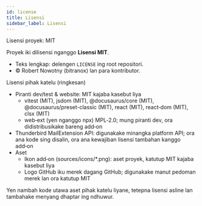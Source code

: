 ```yaml
---
id: license
title: Lisensi
sidebar_label: Lisensi
---
```


Lisensi proyek: MIT

Proyek iki dilisensi nganggo **Lisensi MIT**.

- Teks lengkap: delengen `LICENSE` ing root repositori.
- © Robert Nowotny (bitranox) lan para kontributor.

Lisensi pihak katelu (ringkesan)

- Piranti dev/test & website: MIT kajaba kasebut liya
  - vitest (MIT), jsdom (MIT), @docusaurus/core (MIT), @docusaurus/preset-classic (MIT), react (MIT), react‑dom (MIT), clsx (MIT)
  - web‑ext (yen nganggo npx) MPL‑2.0; mung piranti dev, ora didistribusikake bareng add‑on
- Thunderbird MailExtension API: digunakake minangka platform API; ora ana kode sing disalin, ora ana kewajiban lisensi tambahan kanggo add‑on
- Aset
  - Ikon add‑on (sources/icons/\*.png): aset proyek, katutup MIT kajaba kasebut liya
  - Logo GitHub iku merek dagang GitHub; digunakake manut pedoman merek lan ora katutup MIT

Yen nambah kode utawa aset pihak katelu liyane, tetepna lisensi asline lan tambahake menyang dhaptar ing ndhuwur.
